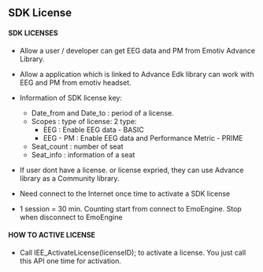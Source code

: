 ## SDK License

#### SDK LICENSES
* Allow a user / developer can get EEG data and PM from Emotiv Advance Library.
* Allow a application which is linked to Advance Edk library can work with EEG and PM from emotiv headset.
* Information of SDK license key:
    * Date_from and Date_to : period of a license.
    * Scopes : type of license: 2 type:
        * EEG      : Enable EEG data  -  BASIC
        * EEG - PM : Enable EEG data and Performance Metric -  PRIME
    * Seat_count : number of seat
    * Seat_info  : information of a seat

* If user dont have a license. or license expried,  they can use Advance library as a Community library.
* Need connect to the Internet once time to activate a SDK license
* 1 session = 30 min. Counting start from connect to EmoEngine.  Stop when disconnect to EmoEngine

#### HOW TO ACTIVE LICENSE
* Call  IEE_ActivateLicense(licenseID); to activate a license. You just call this API one time for activation.

